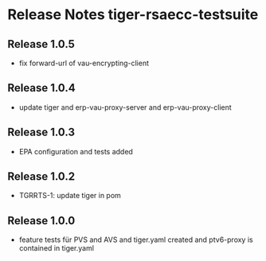 # Release Notes tiger-rsaecc-testsuite

## Release 1.0.5
- fix forward-url of vau-encrypting-client

## Release 1.0.4
- update tiger and erp-vau-proxy-server and erp-vau-proxy-client

## Release 1.0.3
- EPA configuration and tests added

## Release 1.0.2
- TGRRTS-1: update tiger in pom


## Release 1.0.0
- feature tests für PVS and AVS and tiger.yaml created and ptv6-proxy is contained in tiger.yaml